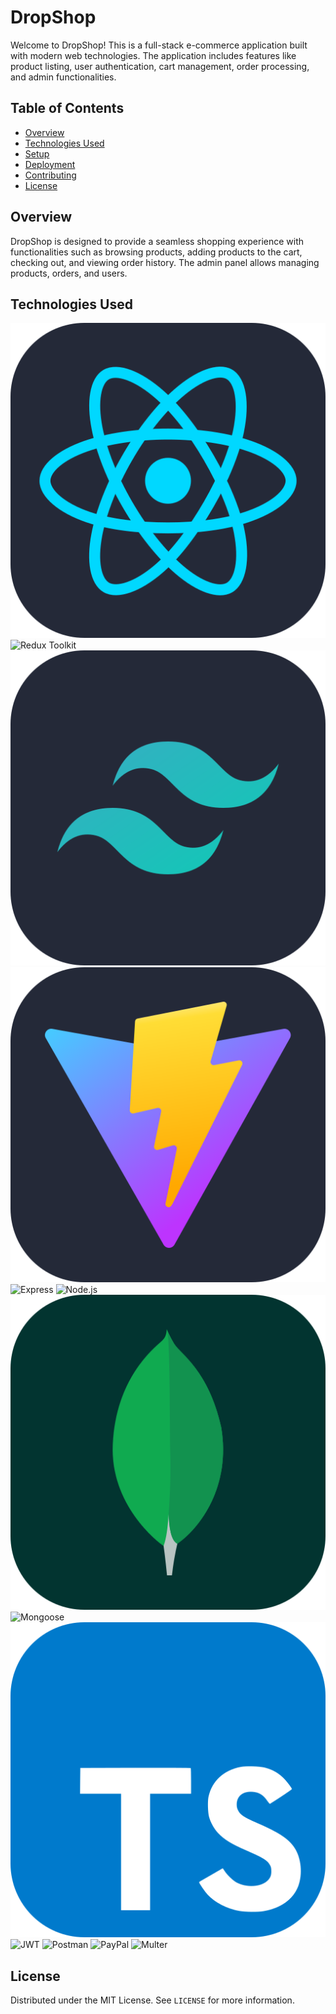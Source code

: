 # DropShop

Welcome to DropShop! This is a full-stack e-commerce application built with modern web technologies. The application includes features like product listing, user authentication, cart management, order processing, and admin functionalities.

## Table of Contents

- [Overview](#overview)
- [Technologies Used](#technologies-used)
- [Setup](#setup)
- [Deployment](#deployment)
- [Contributing](#contributing)
- [License](#license)

## Overview

DropShop is designed to provide a seamless shopping experience with functionalities such as browsing products, adding products to the cart, checking out, and viewing order history. The admin panel allows managing products, orders, and users.

## Technologies Used

![React](https://github.com/tandpfun/skill-icons/blob/main/icons/React-Dark.svg)
![Redux Toolkit](https://user-images.githubusercontent.com/25181517/187896150-cc1dcb12-d490-445c-8e4d-1275cd2388d6.png)
![Tailwind CSS](https://github.com/tandpfun/skill-icons/blob/main/icons/TailwindCSS-Dark.svg)
![Vite](https://github.com/tandpfun/skill-icons/blob/main/icons/Vite-Dark.svg)
![Express](https://user-images.githubusercontent.com/25181517/183859966-a3462d8d-1bc7-4880-b353-e2cbed900ed6.png)
![Node.js](https://user-images.githubusercontent.com/25181517/183568594-85e280a7-0d7e-4d1a-9028-c8c2209e073c.png)
![MongoDB](https://github.com/tandpfun/skill-icons/blob/main/icons/MongoDB.svg)
![Mongoose](https://avatars.githubusercontent.com/u/7552965?s=200&v=4)
![TypeScript](https://github.com/tandpfun/skill-icons/blob/main/icons/TypeScript.svg)
![JWT](https://jwt.io/img/logo-asset.svg)
![Postman](https://user-images.githubusercontent.com/25181517/192109061-e138ca71-337c-4019-8d42-4792fdaa7128.png)
![PayPal](https://img.icons8.com/color/48/000000/paypal.png)
![Multer](https://img.icons8.com/windows/48/000000/data-in-both-directions.png)

## License

Distributed under the MIT License. See `LICENSE` for more information.
